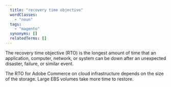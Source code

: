 ```yaml
---
  title: "recovery time objective"
  wordClasses:
    - "noun"
  tags:
    - "magento"
  synonyms: []
  relatedTerms: []
---
```

The recovery time objective (RTO) is the longest amount of time that an application, computer, network, or system can be down after an unexpected disaster, failure, or similar event. 

The RTO for Adobe Commerce on cloud infrastructure depends on the size of the storage. Large EBS volumes take more time to restore.

